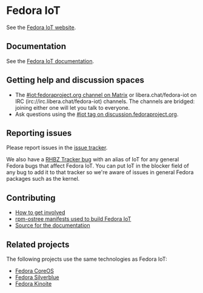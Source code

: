 # Fedora IoT

See the [Fedora IoT website](https://getfedora.org/iot/).

## Documentation

See the [Fedora IoT documentation](https://docs.fedoraproject.org/en-US/iot/).

## Getting help and discussion spaces

- The [#iot:fedoraproject.org channel on Matrix](https://matrix.to/#/#iot:fedoraproject.org) or libera.chat/fedora-iot on IRC (irc://irc.libera.chat/fedora-iot) channels. The channels are bridged: joining either one will let you talk to everyone.
- Ask questions using the [#iot tag on discussion.fedoraproject.org](https://discussion.fedoraproject.org/tag/iot).

## Reporting issues

Please report issues in the [issue tracker](https://github.com/fedora-iot/iot-distro/issues).

We also have a [RHBZ Tracker bug](https://bugzilla.redhat.com/show_bug.cgi?id=1269538) with an alias of IoT for any general Fedora bugs that affect Fedora IoT. You can put IoT in the blocker field of any bug to add it to that tracker so we're aware of issues in general Fedora packages such as the kernel.

## Contributing

- [How to get involved](https://fedoraproject.org/iot/community/)
- [rpm-ostree manifests used to build Fedora IoT](https://pagure.io/fedora-iot/ostree)
- [Source for the documentation](https://github.com/fedora-iot/iot-docs)

## Related projects

The following projects use the same technologies as Fedora IoT:

- [Fedora CoreOS](https://getfedora.org/coreos)
- [Fedora Silverblue](https://fedoraproject.org/silverblue/)
- [Fedora Kinoite](https://kinoite.fedoraproject.org/)
